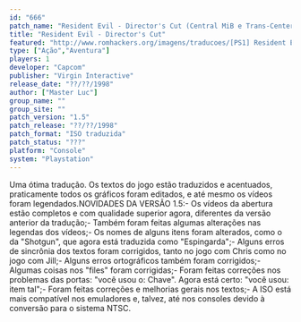 ```yaml
---
id: "666"
patch_name: "Resident Evil - Director's Cut (Central MiB e Trans-Center)"
title: "Resident Evil - Director's Cut"
featured: "http://www.romhackers.org/imagens/traducoes/[PS1] Resident Evil - Director's Cut - Central MiB e Trans-Center - 1.jpg"
type: ["Ação","Aventura"]
players: 1
developer: "Capcom"
publisher: "Virgin Interactive"
release_date: "??/??/1998"
author: ["Master Luc"]
group_name: ""
group_site: ""
patch_version: "1.5"
patch_release: "??/??/1998"
patch_format: "ISO traduzida"
patch_status: "???"
platform: "Console"
system: "Playstation"
---
```


Uma ótima tradução. Os textos do jogo estão traduzidos e acentuados, praticamente todos os gráficos foram editados, e até mesmo os vídeos foram legendados.NOVIDADES DA VERSÃO 1.5:- Os vídeos da abertura estão completos e com qualidade superior agora, diferentes da versão anterior da tradução;- Também foram feitas algumas alterações nas legendas dos vídeos;- Os nomes de alguns itens foram alterados, como o da "Shotgun", que agora está traduzida como "Espingarda";- Alguns erros de sincrônia dos textos foram corrigidos, tanto no jogo com Chris como no jogo com Jill;- Alguns erros ortográficos também foram corrigidos;- Algumas coisas nos "files" foram corrigidas;- Foram feitas correções nos problemas das portas: "você usou o: Chave". Agora está certo: "você usou: item tal";- Foram feitas correções e melhorias gerais nos textos;- A ISO está mais compatível nos emuladores e, talvez, até nos consoles devido à conversão para o sistema NTSC.